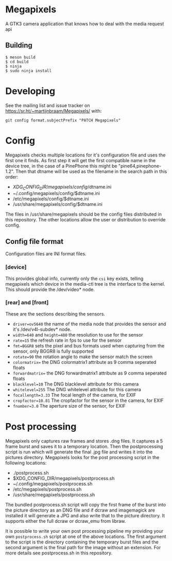 # Megapixels

A GTK3 camera application that knows how to deal with the media request api

## Building

```shell-session
$ meson build
$ cd build
$ ninja
$ sudo ninja install
```

# Developing

See the mailing list and issue tracker on https://sr.ht/~martijnbraam/Megapixels/ with:

```
git config format.subjectPrefix "PATCH Megapixels"
```

# Config

Megapixels checks multiple locations for it's configuration file and uses the first one it finds.
As first step it will get the first compatible name in the device tree, in the case of a PinePhone
this might be "pine64,pinephone-1.2". Then that dtname will be used as the filename in the search
path in this order:

* $XDG_CONFIG_DIR/megapixels/config/$dtname.ini
* ~/.config/megapixels/config/$dtname.ini
* /etc/megapixels/config/$dtname.ini
* /usr/share/megapixels/config/$dtname.ini

The files in /usr/share/megapixels should be the config files distributed in this repository. The other
locations allow the user or distribution to override config.

## Config file format

Configuration files are INI format files. 

### [device]

This provides global info, currently only the `csi` key exists, telling megapixels which device in the 
media-ctl tree is the interface to the kernel. This should provide the /dev/video* node.

### [rear] and [front]

These are the sections describing the sensors.

* `driver=ov5640` the name of the media node that provides the sensor and it's /dev/v4l-subdev* node.
* `width=640` and `height=480` the resolution to use for the sensor
* `rate=15` the refresh rate in fps to use for the sensor
* `fmt=BGGR8` sets the pixel and bus formats used when capturing from the sensor, only BGGR8 is fully supported
* `rotate=90` the rotation angle to make the sensor match the screen
* `colormatrix=` the DNG colormatrix1 attribute as 9 comma seperated floats
* `forwardmatrix=` the DNG forwardmatrix1 attribute as 9 comma seperated floats
* `blacklevel=10` The DNG blacklevel attribute for this camera
* `whitelevel=255` The DNG whitelevel attribute for this camera
* `focallength=3.33` The focal length of the camera, for EXIF
* `cropfactor=10.81` The cropfactor for the sensor in the camera, for EXIF
* `fnumber=3.0` The aperture size of the sensor, for EXIF

# Post processing

Megapixels only captures raw frames and stores .dng files. It captures a 5 frame burst and saves it to a temporary
location. Then the postprocessing script is run which will generate the final .jpg file and writes it into the 
pictures directory. Megapixels looks for the post processing script in the following locations:

* ./postprocess.sh
* $XDG_CONFIG_DIR/megapixels/postprocess.sh
* ~/.config/megapixels/postprocess.sh
* /etc/megapixels/postprocess.sh
* /usr/share/megapixels/postprocess.sh

The bundled postprocess.sh script will copy the first frame of the burst into the picture directory as an DNG
file and if dcraw and imagemagick are installed it will generate a JPG and also write that to the picture
directory. It supports either the full dcraw or dcraw_emu from libraw.

It is possible to write your own post processing pipeline my providing your own `postprocess.sh` script at
one of the above locations. The first argument to the script is the directory containing the temporary 
burst files and the second argument is the final path for the image without an extension. For more details
see postprocess.sh in this repository.
